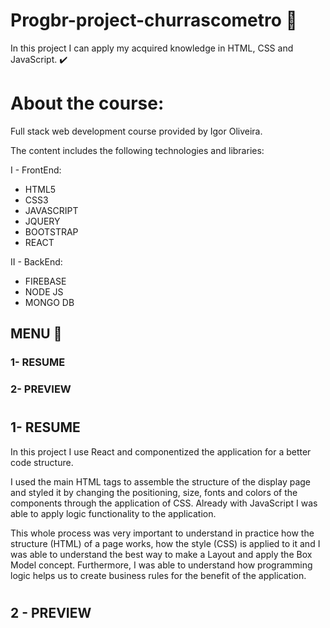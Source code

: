 # Progbr-project-churrascometro :pencil:

In this project I can apply my acquired knowledge in HTML, CSS and JavaScript. :heavy_check_mark:
#

# About the course:
Full stack web development course provided by Igor Oliveira.

The content includes the following technologies and libraries:

I - FrontEnd:
- HTML5
- CSS3
- JAVASCRIPT
- JQUERY
- BOOTSTRAP
- REACT

II - BackEnd:
- FIREBASE
- NODE JS
- MONGO DB

## MENU :green_heart:

### 1- RESUME
### 2- PREVIEW
#

## 1- RESUME

In this project I use React and componentized the application for a better code structure.

I used the main HTML tags to assemble the structure of the display page and styled it by changing the positioning, size, fonts and colors of the components through the application of CSS. Already with JavaScript I was able to apply logic functionality to the application.

This whole process was very important to understand in practice how the structure (HTML) of a page works, how the style (CSS) is applied to it and I was able to understand the best way to make a Layout and apply the Box Model concept. Furthermore, I was able to understand how programming logic helps us to create business rules for the benefit of the application.
#

## 2 - PREVIEW

#




